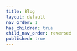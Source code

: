 ```yaml
---
title: Blog
layout: default
nav_order: 1
has_children: true
child_nav_order: reversed
published: true
---
```

